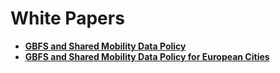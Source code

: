 # White Papers

<div class="toolbox"><p><strong></strong></p>
<ul>
<li><a href="data-policy"><strong>GBFS and Shared Mobility Data Policy</strong></a></li>
<li><a href="data-policy-europe"><strong>GBFS and Shared Mobility Data Policy for European Cities</strong></a></li>
</ul></div>